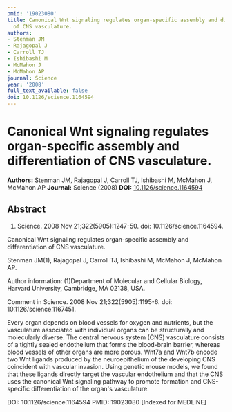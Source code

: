 ```yaml
---
pmid: '19023080'
title: Canonical Wnt signaling regulates organ-specific assembly and differentiation
  of CNS vasculature.
authors:
- Stenman JM
- Rajagopal J
- Carroll TJ
- Ishibashi M
- McMahon J
- McMahon AP
journal: Science
year: '2008'
full_text_available: false
doi: 10.1126/science.1164594
---
```


# Canonical Wnt signaling regulates organ-specific assembly and differentiation of CNS vasculature.
**Authors:** Stenman JM, Rajagopal J, Carroll TJ, Ishibashi M, McMahon J, McMahon AP
**Journal:** Science (2008)
**DOI:** [10.1126/science.1164594](https://doi.org/10.1126/science.1164594)

## Abstract

1. Science. 2008 Nov 21;322(5905):1247-50. doi: 10.1126/science.1164594.

Canonical Wnt signaling regulates organ-specific assembly and differentiation of 
CNS vasculature.

Stenman JM(1), Rajagopal J, Carroll TJ, Ishibashi M, McMahon J, McMahon AP.

Author information:
(1)Department of Molecular and Cellular Biology, Harvard University, Cambridge, 
MA 02138, USA.

Comment in
    Science. 2008 Nov 21;322(5905):1195-6. doi: 10.1126/science.1167451.

Every organ depends on blood vessels for oxygen and nutrients, but the 
vasculature associated with individual organs can be structurally and 
molecularly diverse. The central nervous system (CNS) vasculature consists of a 
tightly sealed endothelium that forms the blood-brain barrier, whereas blood 
vessels of other organs are more porous. Wnt7a and Wnt7b encode two Wnt ligands 
produced by the neuroepithelium of the developing CNS coincident with vascular 
invasion. Using genetic mouse models, we found that these ligands directly 
target the vascular endothelium and that the CNS uses the canonical Wnt 
signaling pathway to promote formation and CNS-specific differentiation of the 
organ's vasculature.

DOI: 10.1126/science.1164594
PMID: 19023080 [Indexed for MEDLINE]
